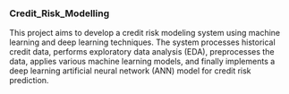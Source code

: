 ### Credit_Risk_Modelling
This project aims to develop a credit risk modeling system using machine learning and deep learning techniques. The system processes historical credit data, performs exploratory data analysis (EDA), preprocesses the data, applies various machine learning models, and finally implements a deep learning artificial neural network (ANN) model for credit risk prediction.
